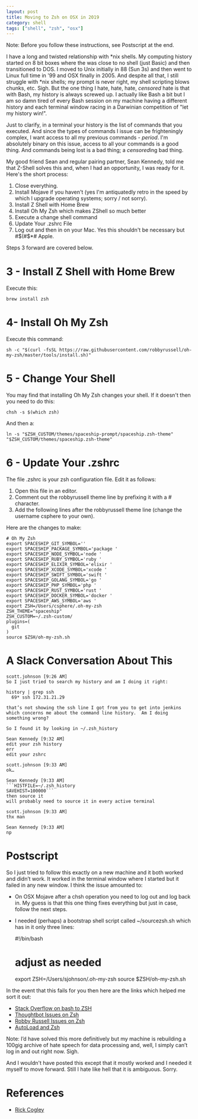 ```yaml
---
layout: post
title: Moving to Zsh on OSX in 2019
category: shell
tags: ["shell", "zsh", "osx"]
---
```

Note: Before you follow these instructions, see Postscript at the end.

I have a long and twisted relationship with *nix shells.  My computing history started on 8 bit boxes where the was close to no shell (just Basic) and then transitioned to DOS.  I moved to Unix initially in 88 (Sun 3s) and then went to Linux full time in '99 and OSX finally in 2005.  And despite all that, I still struggle with *nix shells; my prompt is never right, my shell scripting blows chunks, etc.  Sigh.  But the one thing I hate, hate, hate, *censored* hate is that with Bash, my history is always screwed up.  I actually like Bash a bit but I am so damn tired of every Bash session on my machine having a different history and each terminal window racing in a Darwinian competition of "let my history win!".  

Just to clarify, in a terminal your history is the list of commands that you executed.  And since the types of commands I issue can be frighteningly complex, I want access to all my previous commands - *period*.  I'm absolutely binary on this issue, access to all your commands is a good thing.  And commands being lost is a bad thing; a *censored*ing bad thing.

My good friend Sean and regular pairing partner, Sean Kennedy, told me that Z-Shell solves this and, when I had an opportunity, I was ready for it.  Here's the short process:

1. Close everything.
2. Install Mojave if you haven't (yes I'm antiquatedly retro in the speed by which I upgrade operating systems; sorry / not sorry).
3. Install Z Shell with Home Brew
4. Install Oh My Zsh which makes ZShell so much better
5. Execute a change shell command 
6. Update Your .zshrc File
7. Log out and then in on your Mac.  Yes this shouldn't be necessary but #$(#$*# Apple.

Steps 3 forward are covered below.

# 3 - Install Z Shell with Home Brew

Execute this:

    brew install zsh

# 4- Install Oh My Zsh

Execute this command:

    sh -c "$(curl -fsSL https://raw.githubusercontent.com/robbyrussell/oh-my-zsh/master/tools/install.sh)"

# 5 - Change Your Shell

You may find that installing Oh My Zsh changes your shell.  If it doesn't then you need to do this:

    chsh -s $(which zsh)

And then a:

    ln -s "$ZSH_CUSTOM/themes/spaceship-prompt/spaceship.zsh-theme" "$ZSH_CUSTOM/themes/spaceship.zsh-theme"

# 6 - Update Your .zshrc

The file .zshrc is your zsh configuration file.  Edit it as follows:

1. Open this file in an editor. 
2. Comment out the robbyrussell theme line by prefixing it with a # character.
3. Add the following lines after the robbyrussell theme line (change the username csphere to your own).

Here are the changes to make:


    # Oh My Zsh
    export SPACESHIP_GIT_SYMBOL=''
    export SPACESHIP_PACKAGE_SYMBOL='package '
    export SPACESHIP_NODE_SYMBOL='node '
    export SPACESHIP_RUBY_SYMBOL='ruby '
    export SPACESHIP_ELIXIR_SYMBOL='elixir '
    export SPACESHIP_XCODE_SYMBOL='xcode '
    export SPACESHIP_SWIFT_SYMBOL='swift '
    export SPACESHIP_GOLANG_SYMBOL='go '
    export SPACESHIP_PHP_SYMBOL='php '
    export SPACESHIP_RUST_SYMBOL='rust '
    export SPACESHIP_DOCKER_SYMBOL='docker '
    export SPACESHIP_AWS_SYMBOL='aws '
    export ZSH=/Users/csphere/.oh-my-zsh
    ZSH_THEME="spaceship"
    ZSH_CUSTOM=~/.zsh-custom/
    plugins=(
      git
    )
    source $ZSH/oh-my-zsh.sh

# A Slack Conversation About This

    scott.johnson [9:26 AM]
    So I just tried to search my history and am I doing it right:

    history | grep ssh
      69* ssh 172.31.21.29

    that’s not showing the ssh line I got from you to get into jenkins which concerns me about the command line history.  Am I doing something wrong?

    So I found it by looking in ~/.zsh_history

    Sean Kennedy [9:32 AM]
    edit your zsh history
    err
    edit your zshrc

    scott.johnson [9:33 AM]
    ok…

    Sean Kennedy [9:33 AM]
    ```HISTFILE=~/.zsh_history
    SAVEHIST=100000```
    then source it
    will probably need to source it in every active terminal

    scott.johnson [9:33 AM]
    thx man

    Sean Kennedy [9:33 AM]
    np

# Postscript

So I just tried to follow this exactly on a new machine and it both worked and didn’t work.  It worked in the terminal window where I started but it failed in any new window.  I think the issue amounted to:

* On OSX Mojave after a chsh operation you need to log out and log back in.  My guess is that this one thing fixes everything but just in case, follow the next steps.
* I needed (perhaps) a bootstrap shell script called ~/sourcezsh.sh which has in it only three lines:

    #!/bin/bash
    # adjust as needed
    export ZSH=/Users/sjohnson/.oh-my-zsh
    source $ZSH/oh-my-zsh.sh

In the event that this fails for you then here are the links which helped me sort it out:

* [Stack Overflow on bash to ZSH](https://superuser.com/questions/362372/how-to-change-the-login-shell-on-mac-os-x-from-bash-to-zsh)
* [Thoughtbot Issues on Zsh](https://github.com/thoughtbot/laptop/issues/447)
* [Robby Russell Issues on Zsh](https://github.com/robbyrussell/oh-my-zsh/issues/6405)
* [AutoLoad and Zsh](https://stackoverflow.com/questions/30840651/what-does-autoload-do-in-zsh)

Note: I’d have solved this more definitively but my machine is rebuilding a 100gig archive of hate speech for data processing and, well, I simply can’t log in and out right now.  Sigh.

And I wouldn't have posted this except that it mostly worked and I needed it myself to move forward.  Still I hate like hell that it is ambiguous.  Sorry.

# References

 * [Rick Cogley](https://rick.cogley.info/post/use-homebrew-zsh-instead-of-the-osx-default/) 
